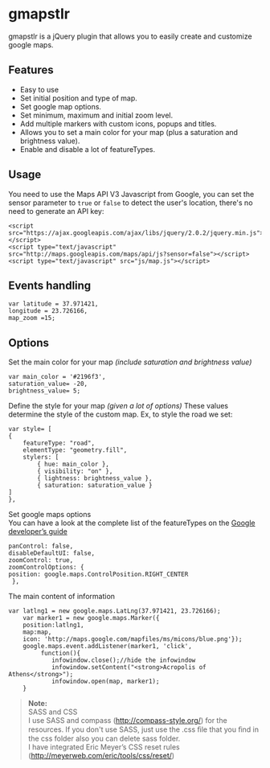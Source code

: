 # gmapstlr
gmapstlr is a jQuery plugin that allows you to easily create and customize google maps.

## Features

 - Easy to use
 - Set initial position and type of map.
 - Set google map options.
 - Set minimum, maximum and initial zoom level.
 - Add multiple markers with custom icons, popups and titles.
 - Allows you to set a main color for your map (plus a saturation and brightness value).
 - Enable and disable a lot of featureTypes.
 
 ## Usage

You need to use the Maps API V3 Javascript from Google, you can set the sensor parameter to `true` or `false` to detect the user's location, there's no need to generate an API key:

```
<script src="https://ajax.googleapis.com/ajax/libs/jquery/2.0.2/jquery.min.js"></script>
<script type="text/javascript" src="http://maps.googleapis.com/maps/api/js?sensor=false"></script> 
<script type="text/javascript" src="js/map.js"></script> 
```
## Events handling

```
var latitude = 37.971421,
longitude = 23.726166,
map_zoom =15;
```

## Options
Set the main color for your map _(include saturation and brightness value)_
```
var main_color = '#2196f3',
saturation_value= -20,
brightness_value= 5;
```

Define the style for your map _(given a lot of options)_
These values determine the style of the custom map. Ex, to style the road we set:
```
var style= [ 
{
	featureType: "road",
	elementType: "geometry.fill",
	stylers: [
		{ hue: main_color },
		{ visibility: "on" }, 
		{ lightness: brightness_value }, 
		{ saturation: saturation_value }
]
},
 ```
 Set google maps options </br>
 You can have a look at the complete list of the featureTypes on the [Google developer’s guide](https://developers.google.com/maps/documentation/javascript/reference#MapTypeStyleFeatureType)
 ```
 panControl: false, 
 disableDefaultUI: false,  
 zoomControl: true, 
 zoomControlOptions: { 
 position: google.maps.ControlPosition.RIGHT_CENTER
  }, 
```
The main content of information

```
var latlng1 = new google.maps.LatLng(37.971421, 23.726166);
	var marker1 = new google.maps.Marker({
	position:latlng1, 
	map:map,
	icon: 'http://maps.google.com/mapfiles/ms/micons/blue.png'}); 
	google.maps.event.addListener(marker1, 'click',
		 function(){
		    infowindow.close();//hide the infowindow
		    infowindow.setContent("<strong>Acropolis of Athens</strong>");
		    infowindow.open(map, marker1);
	}
  ```

 
> **Note:**</br>
SASS and CSS</br>
I use SASS and compass (http://compass-style.org/) for the resources. If you don't use SASS, just use 
the .css ﬁle that you ﬁnd in the css folder also you can delete sass folder.</br>
I have integrated Eric Meyer’s CSS reset rules (http://meyerweb.com/eric/tools/css/reset/)


 
